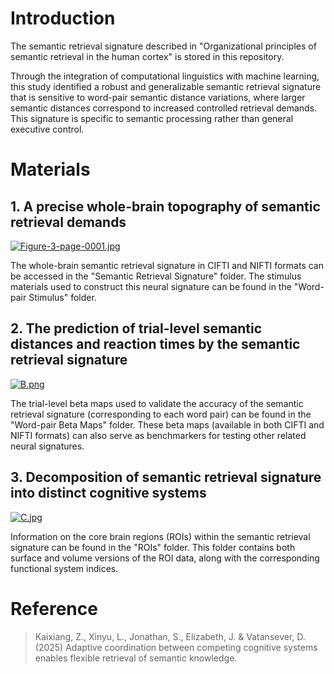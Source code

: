 # Introduction

The semantic retrieval signature described in "Organizational principles of semantic retrieval in the human cortex" is stored in this repository.

Through the integration of computational linguistics with machine learning, this study identified a robust and generalizable semantic retrieval signature that is sensitive to word-pair semantic distance variations, where larger semantic distances correspond to increased controlled retrieval demands. This signature is specific to semantic processing rather than general executive control.

# Materials

## 1. A precise whole-brain topography of semantic retrieval demands

[![Figure-3-page-0001.jpg](https://i.postimg.cc/Y05PnZjp/Figure-3-page-0001.jpg)](https://postimg.cc/Wq7St9MK)

The whole-brain semantic retrieval signature in CIFTI and NIFTI formats can be accessed in the "Semantic Retrieval Signature" folder. The stimulus materials used to construct this neural signature can be found in the "Word-pair Stimulus" folder.

## 2. The prediction of trial-level semantic distances and reaction times by the semantic retrieval signature

[![B.png](https://i.postimg.cc/9Q5TZgmV/B.png)](https://postimg.cc/4mPmT5HF)

The trial-level beta maps used to validate the accuracy of the semantic retrieval signature (corresponding to each word pair) can be found in the "Word-pair Beta Maps" folder. These beta maps (available in both CIFTI and NIFTI formats) can also serve as benchmarkers for testing other related neural signatures.

## 3. Decomposition of semantic retrieval signature into distinct cognitive systems

[![C.jpg](https://i.postimg.cc/VNMN45Tr/C.jpg)](https://postimg.cc/jWxKSqRt)

Information on the core brain regions (ROIs) within the semantic retrieval signature can be found in the "ROIs" folder. This folder contains both surface and volume versions of the ROI data, along with the corresponding functional system indices.

# Reference

> Kaixiang, Z., Xinyu, L., Jonathan, S., Elizabeth, J. & Vatansever, D. (2025) Adaptive coordination between competing cognitive systems enables flexible retrieval of semantic knowledge.

